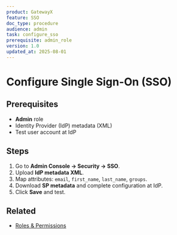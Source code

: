 ```yaml
---
product: GatewayX
feature: SSO
doc_type: procedure
audience: admin
task: configure_sso
prerequisite: admin_role
version: 1.0
updated_at: 2025-08-01
---
```


# Configure Single Sign-On (SSO)

## Prerequisites
- **Admin** role
- Identity Provider (IdP) metadata (XML)
- Test user account at IdP

## Steps
1. Go to **Admin Console → Security → SSO**.
2. Upload **IdP metadata XML**.
3. Map attributes: `email`, `first_name`, `last_name`, `groups`.
4. Download **SP metadata** and complete configuration at IdP.
5. Click **Save** and test.

## Related
- [Roles & Permissions](05-roles-permissions.md)
